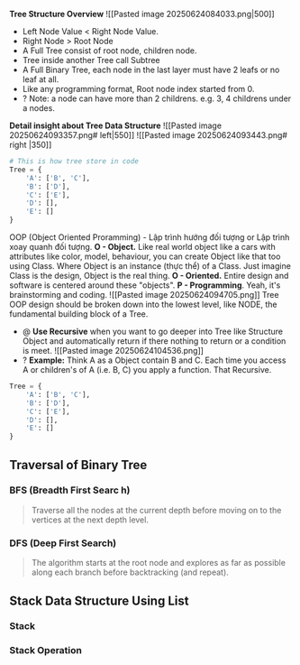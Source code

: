 **Tree Structure Overview**
![[Pasted image 20250624084033.png|500]]
+ Left Node Value < Right Node Value. 
+ Right Node > Root Node
+ A Full Tree consist of root node, children node.  
+ Tree inside another Tree call Subtree
+ A Full Binary Tree, each node in the last layer must have 2 leafs or no leaf at all.
+ Like any programming format, Root node index started from 0.
+ ? Note: a node can have more than 2 childrens. e.g. 3, 4 childrens under a nodes.

**Detail insight about Tree Data Structure**
![[Pasted image 20250624093357.png# left|550]] ![[Pasted image 20250624093443.png# right |350]]
```python
# This is how tree store in code
Tree = {
	'A': ['B', 'C'],
	'B': ['D'],
	'C': ['E'],
	'D': [],
	'E': []
}
```

OOP (Object Oriented Proramming) - Lập trình hướng đối tượng or Lập trình xoay quanh đối tượng. 
**O - Object.** Like real world object like a cars with attributes like color, model, behaviour, you can create Object like that too using Class. Where Object is an instance (thực thể) of a Class. Just imagine Class is the design, Object is the real thing. 
**O - Oriented.** Entire design and software is centered around these "objects". 
**P - Programming**. Yeah, it's brainstorming and coding.
![[Pasted image 20250624094705.png]]
Tree OOP design should be broken down into the lowest level, like NODE, the fundamental building block of a Tree.  

+ @ **Use Recursive** when you want to go deeper into Tree like Structure Object and automatically return if there nothing to return or a condition is meet.   ![[Pasted image 20250624104536.png]]
+ ? **Example:** Think A as a Object contain B and C. Each time you access A or children's of A (i.e. B, C) you apply a function. That Recursive.   
```python
Tree = {
	'A': ['B', 'C'],  
	'B': ['D'],
	'C': ['E'],
	'D': [],
	'E': []
}
```

## Traversal of Binary Tree
### BFS (Breadth First Searc h)
> Traverse all the nodes at the current depth before moving on to the vertices at the next depth level. 

### DFS (Deep First Search)
> The algorithm starts at the root node and explores as far as possible along each branch before backtracking (and repeat).


## Stack Data Structure Using List
### Stack


### Stack Operation
